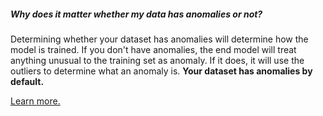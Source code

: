 ##### Why does it matter whether my data has anomalies or not?
Determining whether your dataset has anomalies will determine how the model is trained. If you don't have anomalies, the end model will treat anything unusual to the training set as anomaly. If it does, it will use the outliers to determine what an anomaly is. **Your dataset has anomalies by default.**

<a href="http://docs.nexosis.com/guides/quick-start-guide-anomaly-detection" target="_blank">Learn more.</a>
